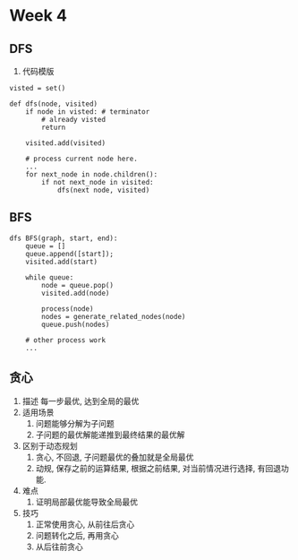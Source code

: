 # Week 4

## DFS

1. 代码模版

```
visted = set()

def dfs(node, visited)
	if node in visted: # terminator
		# already visted
		return

	visited.add(visited)

	# process current node here.
	...
	for next_node in node.children():
		if not next_node in visited:
			dfs(next node, visited)
```

## BFS

```
dfs BFS(graph, start, end):
	queue = []
	queue.append([start]);
	visited.add(start)
	
	while queue:
		node = queue.pop()
		visited.add(node)
		
		process(node)
		nodes = generate_related_nodes(node)
		queue.push(nodes)
	
	# other process work
	...
```

## 贪心

1. 描述
	每一步最优, 达到全局的最优
2. 适用场景
	1. 问题能够分解为子问题
	2. 子问题的最优解能递推到最终结果的最优解
3. 区别于动态规划
	1. 贪心, 不回退, 子问题最优的叠加就是全局最优
	2. 动规, 保存之前的运算结果, 根据之前结果, 对当前情况进行选择, 有回退功能.
4. 难点
	1. 证明局部最优能导致全局最优
5. 技巧
	1. 正常使用贪心, 从前往后贪心
	2. 问题转化之后, 再用贪心
	3. 从后往前贪心